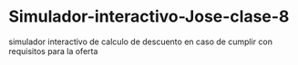 # Simulador-interactivo-Jose-clase-8
simulador interactivo de calculo de descuento en caso de cumplir con requisitos para la oferta

